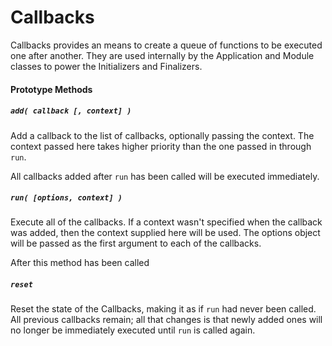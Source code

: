 # Callbacks

Callbacks provides an means to create a queue of functions to be executed one after another. They are used
internally by the Application and Module classes to power the Initializers and Finalizers.

#### Prototype Methods

##### `add( callback [, context] )`

Add a callback to the list of callbacks, optionally passing the context. The context passed
here takes higher priority than the one passed in through `run`.

All callbacks added after `run` has been called will be executed immediately.

##### `run( [options, context] )`

Execute all of the callbacks. If a context wasn't specified when the callback was added, then the
context supplied here will be used. The options object will be passed as the first argument to each
of the callbacks.

After this method has been called 

##### `reset`

Reset the state of the Callbacks, making it as if `run` had never been called. All previous
callbacks remain; all that changes is that newly added ones will no longer be immediately executed
until `run` is called again.
